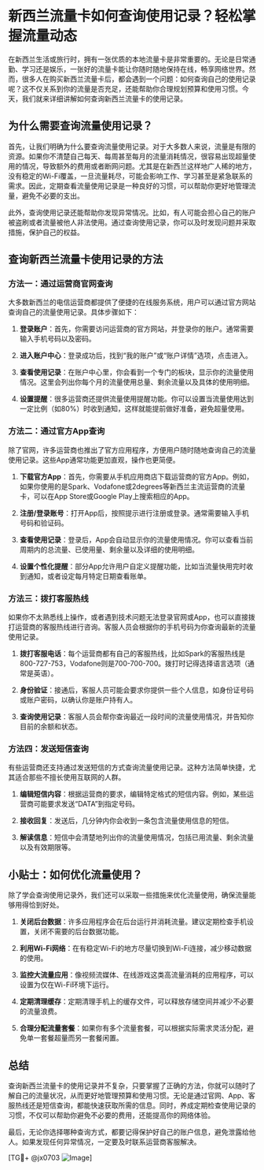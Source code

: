 # 新西兰流量卡如何查询使用记录？轻松掌握流量动态

在新西兰生活或旅行时，拥有一张优质的本地流量卡是非常重要的。无论是日常通勤、学习还是娱乐，一张好的流量卡能让你随时随地保持在线，畅享网络世界。然而，很多人在购买新西兰流量卡后，都会遇到一个问题：如何查询自己的使用记录呢？这不仅关系到你的流量是否充足，还能帮助你合理规划预算和使用习惯。今天，我们就来详细讲解如何查询新西兰流量卡的使用记录。

## 为什么需要查询流量使用记录？

首先，让我们明确为什么要查询流量使用记录。对于大多数人来说，流量是有限的资源。如果你不清楚自己每天、每周甚至每月的流量消耗情况，很容易出现超量使用的情况，导致额外的费用或者断网问题。尤其是在新西兰这样地广人稀的地方，没有稳定的Wi-Fi覆盖，一旦流量耗尽，可能会影响工作、学习甚至是紧急联系的需求。因此，定期查看流量使用记录是一种良好的习惯，可以帮助你更好地管理流量，避免不必要的支出。

此外，查询使用记录还能帮助你发现异常情况。比如，有人可能会担心自己的账户被盗刷或者流量被他人非法使用。通过查询使用记录，你可以及时发现问题并采取措施，保护自己的权益。

## 查询新西兰流量卡使用记录的方法

### 方法一：通过运营商官网查询

大多数新西兰的电信运营商都提供了便捷的在线服务系统，用户可以通过官方网站查询自己的流量使用记录。具体步骤如下：

1. **登录账户**：首先，你需要访问运营商的官方网站，并登录你的账户。通常需要输入手机号码以及密码。
   
2. **进入账户中心**：登录成功后，找到“我的账户”或“账户详情”选项，点击进入。

3. **查看使用记录**：在账户中心里，你会看到一个专门的板块，显示你的流量使用情况。这里会列出你每个月的流量使用总量、剩余流量以及具体的使用明细。

4. **设置提醒**：很多运营商还提供流量使用提醒功能。你可以设置当流量使用达到一定比例（如80%）时收到通知，这样就能提前做好准备，避免超量使用。

### 方法二：通过官方App查询

除了官网，许多运营商也推出了官方应用程序，方便用户随时随地查询自己的流量使用记录。这些App通常功能更加直观，操作也更简便。

1. **下载官方App**：首先，你需要从手机应用商店下载运营商的官方App。例如，如果你使用的是Spark、Vodafone或2degrees等新西兰主流运营商的流量卡，可以在App Store或Google Play上搜索相应的App。

2. **注册/登录账号**：打开App后，按照提示进行注册或登录。通常需要输入手机号码和验证码。

3. **查看使用记录**：登录后，App会自动显示你的流量使用情况。你可以查看当前周期内的总流量、已使用量、剩余量以及详细的使用明细。

4. **设置个性化提醒**：部分App允许用户自定义提醒功能，比如当流量快用完时收到通知，或者设定每月特定日期查看账单。

### 方法三：拨打客服热线

如果你不太熟悉线上操作，或者遇到技术问题无法登录官网或App，也可以直接拨打运营商的客服热线进行咨询。客服人员会根据你的手机号码为你查询最新的流量使用记录。

1. **拨打客服电话**：每个运营商都有自己的客服热线，比如Spark的客服热线是800-727-753，Vodafone则是700-700-700。拨打时记得选择语言选项（通常是英语）。

2. **身份验证**：接通后，客服人员可能会要求你提供一些个人信息，如身份证号码或账户密码，以确认你是账户持有人。

3. **查询使用记录**：客服人员会帮你查询最近一段时间的流量使用情况，并告知你目前的余额和状态。

### 方法四：发送短信查询

有些运营商还支持通过发送短信的方式查询流量使用记录。这种方法简单快捷，尤其适合那些不擅长使用互联网的人群。

1. **编辑短信内容**：根据运营商的要求，编辑特定格式的短信内容。例如，某些运营商可能要求发送“DATA”到指定号码。

2. **接收回复**：发送后，几分钟内你会收到一条包含流量使用信息的短信。

3. **解读信息**：短信中会清楚地列出你的流量使用情况，包括已用流量、剩余流量以及有效期限等。

## 小贴士：如何优化流量使用？

除了学会查询使用记录外，我们还可以采取一些措施来优化流量使用，确保流量能够用得恰到好处。

1. **关闭后台数据**：许多应用程序会在后台运行并消耗流量。建议定期检查手机设置，关闭不需要的后台数据功能。

2. **利用Wi-Fi网络**：在有稳定Wi-Fi的地方尽量切换到Wi-Fi连接，减少移动数据的使用。

3. **监控大流量应用**：像视频流媒体、在线游戏这类高流量消耗的应用程序，可以设置为仅在Wi-Fi环境下运行。

4. **定期清理缓存**：定期清理手机上的缓存文件，可以释放存储空间并减少不必要的流量浪费。

5. **合理分配流量套餐**：如果你有多个流量套餐，可以根据实际需求灵活分配，避免单一套餐超量而另一套餐闲置。

## 总结

查询新西兰流量卡的使用记录并不复杂，只要掌握了正确的方法，你就可以随时了解自己的流量状况，从而更好地管理预算和使用习惯。无论是通过官网、App、客服热线还是短信查询，都能快速获取所需的信息。同时，养成定期检查使用记录的习惯，不仅可以帮助你避免不必要的费用，还能提高你的网络体验。

最后，无论你选择哪种查询方式，都要记得保护好自己的账户信息，避免泄露给他人。如果发现任何异常情况，一定要及时联系运营商客服解决。

[TG💪+ @jx0703 ![Image](https://github.com/user-attachments/assets/dbca1d08-cadb-493c-b0ec-ad6f7a83f270)]